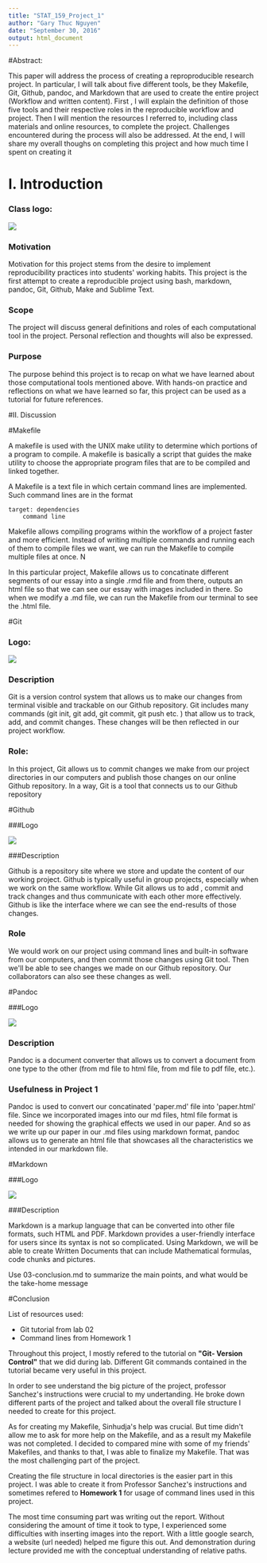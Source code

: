 ```yaml
---
title: "STAT_159_Project_1"
author: "Gary Thuc Nguyen"
date: "September 30, 2016"
output: html_document
---
```


#Abstract:

This paper will address the process of creating a reproproducible research project. In particular, I will talk about five different tools, be they Makefile, Git, Github, pandoc, and Markdown that are used to create the entire project (Workflow and written content). First , I will explain the definition of those five tools and their respective roles in the reproducible workflow and project. Then I will mention the resources I referred to, including class materials and online resources, to complete the project. Challenges encountered during the process will also be addressed. At the end, I will share my overall thoughs on completing this project and how much time I spent on creating it 

# I. Introduction

### Class logo: 

<img src="../images/stat159-logo.png">

### Motivation 

Motivation for this project stems from the desire to implement reproducibility practices into students' working habits. This project is the first attempt to create a reproducible project using bash, markdown, pandoc, Git, Github, Make and Sublime Text.

### Scope 

The project will discuss general definitions and roles of each computational tool in the project. Personal reflection and thoughts will also be expressed. 

### Purpose

 The purpose behind this project is to recap on what we have learned about those computational tools mentioned above. With hands-on practice and reflections on what we have learned so far, this project can be used as a tutorial for future references.  


#II. Discussion

#Makefile

A makefile is used with the UNIX make utility to determine which portions of a program to compile. A makefile is basically a script that guides the make utility to choose the appropriate program files that are to be compiled and linked together.

A Makefile is a text file in which certain command lines are implemented. Such command lines are in the format 

	target: dependencies 
		command line       

Makefile allows compiling programs within the workflow of a project faster and more efficient. Instead of writing multiple commands and running each of them to compile files we want, we can run the Makefile to compile multiple files at once. N

In this particular project, Makefile allows us to concatinate  different segments of our essay into a single .rmd file and from there, outputs an html file so that we can see our essay with images included in there. So when we modify a .md file, we can run the Makefile from our terminal to see the .html file.


#Git 

### Logo: 
<img src="../images/git-logo.png">

### Description 

Git is a version control system that allows us to make our changes from terminal visible and trackable on our Github repository. Git includes many commands (git init, git add, git commit, git push etc. ) that allow us to track, add, and commit changes. These changes will be then reflected in our project workflow.   



### Role: 

In this project, Git allows us to commit changes we make from our project directories in our computers and publish those changes on our online Github repository. In a way, Git is a tool that connects us to our Github repository

#Github

###Logo

<img src="../images/github-logo.png">


###Description

Github is a repository site where we store and update the content of our working project. Github is typically useful in group projects, especially when we work on the same workflow. While Git allows us to add , commit and track changes and thus communicate with each other more effectively. Github is like the interface where we can see the end-results of those changes. 

### Role
We would work on our project using command lines and built-in software from our computers, and then commit those changes using Git tool. Then we'll be able to see changes we made on our Github repository. Our collaborators can also see these changes as well. 

#Pandoc

###Logo

<img src="../images/pandoc-logo.png">

### Description 
Pandoc is a document converter that allows us to convert a document from one type to the other (from md file to html file, from md file to pdf file, etc.).

### Usefulness in Project 1 
Pandoc is used to convert our concatinated 'paper.md' file into 'paper.html' file. Since we incorporated images into our md files, html file format is needed for showing the graphical effects we used in our paper.
And so as we write up our paper in our .md files using markdown format, pandoc allows us to generate an html file that showcases all the characteristics we intended in our markdown file. 

#Markdown

###Logo

<img src="../images/markdown-logo.png">

###Description

Markdown is a markup language that can be converted into other file formats, such HTML and PDF. Markdown provides a user-friendly interface for users since its syntax is not so complicated. Using Markdown, we will be able to create Written Documents that can include Mathematical formulas, code chunks and pictures. 



















Use 03-conclusion.md to summarize the main points, and what would be the take-home message

#Conclusion 

List of resources used:

* Git tutorial from lab 02
* Command lines from Homework 1
  

Throughout this project, I mostly refered to the tutorial on **"Git- Version Control"** that we did during lab. Different Git commands contained in the tutorial became very useful in this project. 

In order to see understand the big picture of the project, professor Sanchez's instructions were crucial to my undertanding. He broke down different parts of the project and talked about the overall file structure I needed to create for this project.

As for creating my Makefile, Sinhudja's help was crucial. But time didn't allow me to ask for more help on the Makefile, and as a result my Makefile was not completed. I decided to compared mine with some of my friends' Makefiles, and thanks to that, I was able to finalize my Makefile. That was the most challenging part of the project. 

Creating the file structure in local directories is the easier part in this project. I was able to create it from Professor Sanchez's instructions and sometimes refered to **Homework 1** for usage of command lines used in this project.   

The most time consuming part was writing out the report. Without considering the amount of time it took to type, I experienced some difficulties with inserting images into the report. With a little google search, a website (url needed) helped me figure this out. And demonstration during lecture provided me with the conceptual understanding of relative paths.
